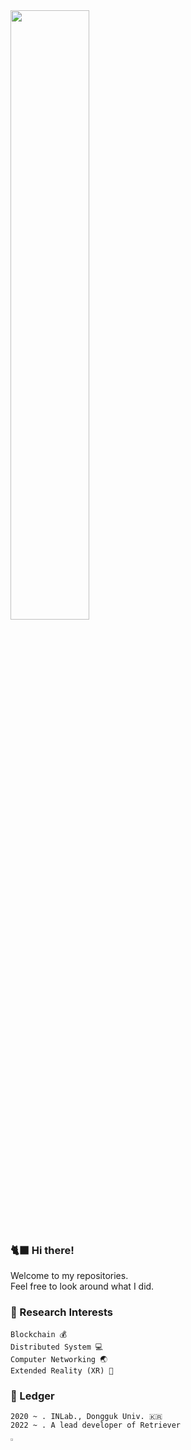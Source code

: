<img src = "https://user-images.githubusercontent.com/59289320/164983610-4a7c91ad-08c2-4aed-8e78-00f8e2d35829.png" width="50%">

### 🐈‍⬛ Hi there!
Welcome to my repositories.   
Feel free to look around what I did.

### 🌟 Research Interests
```
Blockchain 💰
Distributed System 💻
Computer Networking 🌏
Extended Reality (XR) 🚀
```

### 📜 Ledger 
```
2020 ~ . INLab., Dongguk Univ. 🇰🇷
2022 ~ . A lead developer of Retriever
```
<a href="https://retriever.live" target="_blank">
  <img src="https://user-images.githubusercontent.com/59289320/198165187-553615fb-682d-45df-962f-860b5ffc8710.png" width='3%'/>
</a>
